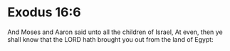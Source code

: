 # Exodus 16:6

And Moses and Aaron said unto all the children of Israel, At even, then ye shall know that the LORD hath brought you out from the land of Egypt: